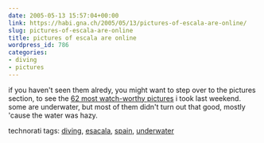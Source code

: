 ```yaml
---
date: 2005-05-13 15:57:04+00:00
link: https://habi.gna.ch/2005/05/13/pictures-of-escala-are-online/
slug: pictures-of-escala-are-online
title: pictures of escala are online
wordpress_id: 786
categories:
- diving
- pictures
---
```



if you haven't seen them alredy, you might want to step over to the pictures section, to see the [62 most watch-worthy pictures](https://habi.gna.ch/pics/Escala05/) i took last weekend. some are underwater, but most of them didn't turn out that good, mostly 'cause the water was hazy.


technorati tags: [diving](http://technorati.com/tag/diving), [esacala](http://technorati.com/tag/esacala), [spain](http://technorati.com/tag/spain), [underwater](http://technorati.com/tag/underwater)
